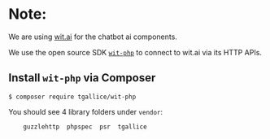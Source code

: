 Note:
==============
We are using [wit.ai](https://www.wit.ai) for the chatbot ai components.

We use the open source SDK [`wit-php`](https://github.com/tgallice/wit-php/blob/master/README.md) to connect to wit.ai via its HTTP APIs. 

## Install `wit-php` via Composer

```
$ composer require tgallice/wit-php
```

You should see 4 library folders under `vendor`:

```
    guzzlehttp  phpspec  psr  tgallice  
```